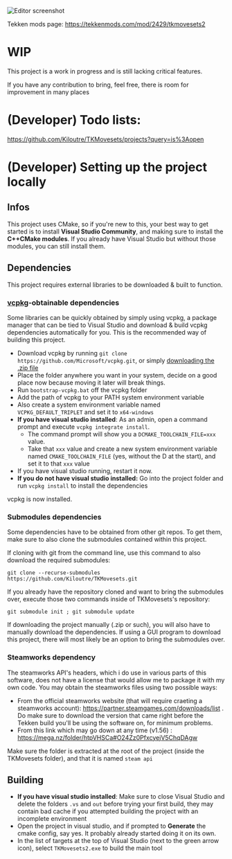 ![Editor screenshot](https://dist.tekkenmods.com/dist-cache/1920/340/mods/2429/thumbnails/4abb6005b885731d-1282x721.jpg)

Tekken mods page:
https://tekkenmods.com/mod/2429/tkmovesets2


# WIP

This project is a work in progress and is still lacking critical features.

If you have any contribution to bring, feel free, there is room for improvement in many places

# (Developer) Todo lists:

https://github.com/Kiloutre/TKMovesets/projects?query=is%3Aopen

# (Developer) Setting up the project locally

## Infos
This project uses CMake, so if you're new to this, your best way to get started is to install **Visual Studio Community**, and making sure to install the **C++CMake modules**. If you already have Visual Studio but without those modules, you can still install them.

## Dependencies
This project requires external libraries to be downloaded & built to function.

### [vcpkg](https://vcpkg.io/en/getting-started.html)-obtainable dependencies
Some libraries can be quickly obtained by simply using vcpkg, a package manager that can be tied to Visual Studio and download & build vcpkg dependencies automatically for you.
This is the recommended way of building this project.
- Download vcpkg by running `git clone https://github.com/Microsoft/vcpkg.git`, or simply [downloading the .zip file](https://github.com/microsoft/vcpkg/archive/refs/heads/master.zip)
- Place the folder anywhere you want in your system, decide on a good place now because moving it later will break things.
- Run `bootstrap-vcpkg.bat` off the vcpkg folder
- Add the path of vcpkg to your PATH system environment variable
- Also create a system environment variable named `VCPKG_DEFAULT_TRIPLET` and set it to `x64-windows`
- **If you have visual studio installed**: As an admin, open a command prompt and execute `vcpkg integrate install`.
  - The command prompt will show you a `DCMAKE_TOOLCHAIN_FILE=xxx` value.
  - Take that `xxx` value and create a new system environment variable named `CMAKE_TOOLCHAIN_FILE` (yes, without the D at the start), and set it to that `xxx` value
- If you have visual studio running, restart it now.
- **If you do not have visual studio installed:** Go into the project folder and run `vcpkg install` to install the dependencies

vcpkg is now installed.

### Submodules dependencies

Some dependencies have to be obtained from other git repos. To get them, make sure to also clone the submodules contained within this project.

If cloning with git from the command line, use this command to also download the required submodules:

`git clone --recurse-submodules https://github.com/Kiloutre/TKMovesets.git`

If you already have the repository cloned and want to bring the submodules over, execute those two commands inside of TKMovesets's repository:

`git submodule init ; git submodule update`

If downloading the project manually (.zip or such), you will also have to manually download the dependencies.
If using a GUI program to download this project, there will most likely be an option to bring the submodules over.

### Steamworks dependency
The steamworks API's headers, which i do use in various parts of this software, does not have a license that would allow me to package it with my own code.
You may obtain the steamworks files using two possible ways:

- From the official steamworks website (that will require craeting a steamworks account): https://partner.steamgames.com/downloads/list . Do make sure to download the version that came right before the Tekken build you'll be using the software on, for minimum problems.
- From this link which may go down at any time (v1.56) : https://mega.nz/folder/htpVHSCa#O24Zz0PfxcyejV5ChqDAgw

Make sure the folder is extracted at the root of the project (inside the TKMovesets folder), and that it is named `steam api`

## Building
- **If you have visual studio installed**: Make sure to close Visual Studio and delete the folders `.vs` and `out` before trying your first build, they may contain bad cache if you attempted building the project with an incomplete environment
- Open the project in visual studio, and if prompted to **Generate** the cmake config, say yes. It probably already started doing it on its own.
- In the list of targets at the top of Visual Studio (next to the green arrow icon), select `TKMovesets2.exe` to build the main tool
